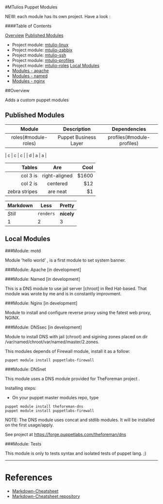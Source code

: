 #MTulios Puppet Modules

NEW: each module has its own project. Have a look : 



####Table of Contents

[Overview](#overview)
[Published Modules](#publised-modules)
* Project module: [mtulio-linux](https://github.com/mtulio/puppet-linux)
* Project module: [mtulio-zabbix](https://github.com/mtulio/puppet-mod-zabbix)
* Project module: [mtulio-ssh](https://github.com/mtulio/puppet-mod-ssh)
* Project module: [mtulio-profiles](https://github.com/mtulio/puppet-mod-profiles)
* Project module: [mtulio-roles](https://github.com/mtulio/puppet-mod-roles)
[Local Modules](#local-modules)
*  [Modules - apache](#modules-apache)
*  [Modules - named](#modules-named)
*  [Modules - nginx](#modules-nginx)

##Overview

Adds a custom puppet modules

## Published Modules

| Module | Description | Dependencies |
|:-:|:-:|:-:|
| roles(#module-roles) | Puppet Business Layer | profiles(#module-profiles) |
 
| c | c | c |
| d | a | a |

| Tables        | Are           | Cool   |
| -------------:|:-------------:| ------:|
| col 3 is      | right-aligned | $1600  |
| col 2 is      | centered      |   $12  |
| zebra stripes | are neat      |    $1  |


Markdown | Less | Pretty
--- | --- | ---
*Still* | `renders` | **nicely**
1 | 2 | 3


## Local Modules




###Module: motd

Module 'hello world' , is a first module to set system banner.

###Module: Apache
[in development]


###Module: Named
[in development]

This is a DNS module to use jail server [chroot] in Red Hat-based. That module was wrote by me and is in constantly improvment.


###Module: Nginx
[in development]

Module to install and configure reverse proxy using the fatest web proxy, NGINX.

###Module: DNSsec
[in development]

Module to install DNS with jail (chroot) and sigining zones placed on dir /var/named/chroot/var/named/master/2.zones.

This modules depends of Firewall module, install it as a follow:

 ~~~
 puppet module install puppetlabs-firewall
 ~~~

###Module: DNSnet

This module uses a DNS module provided for TheForeman project .

Installing steps:
 * On your puppet master modules repo, type

 ~~~
 puppet module install theforeman-dns 
 puppet module install puppetlabs-firewall
 ~~~

NOTE: The DNS module uses concat and stdlib modules. It will be installed on the first usage/apply.

See project at https://forge.puppetlabs.com/theforeman/dns

###Module: Tests

This module is only to tests syntax and isolated tests of puppet lang. ;)


---

# References

* [Markdown-Cheatsheet](https://github.com/adam-p/markdown-here/wiki/Markdown-Cheatsheet)
* [Markdown-Cheatsheet repository](https://github.com/adam-p/markdown-here/wiki/Markdown-Cheatsheet)
